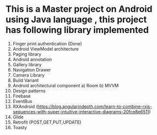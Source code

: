 # This is a Master project on Android using Java language , this project has following library implemented

1. Finger print authentication (Done)
2. Android ViewModel architecture
3. Paging library
4. Android annotation
5. Gallery library
6. Navigation Drawer
7. Camera Library
8. Build Variant 
9. Android architectural component
  a) Room
  b) MVVM
10. Design patterns
11. Firebase
12. EventBus
13. RXAndroid (https://blog.angularindepth.com/learn-to-combine-rxjs-sequences-with-super-intuitive-interactive-diagrams-20fce8e6511)
14. Glide
15. Retrofit (POST,GET,PUT,UPDATE)
16. Toasty

